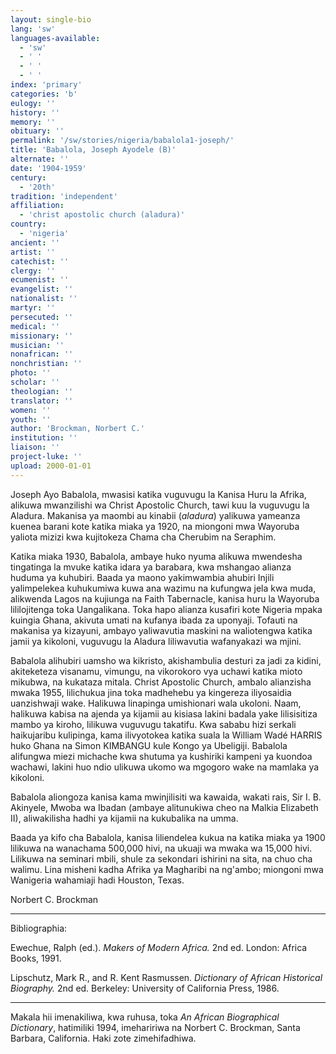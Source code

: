 ```yaml
---
layout: single-bio
lang: 'sw'
languages-available:
  - 'sw'
  - ' '
  - ' '
  - ' '
index: 'primary'
categories: 'b'
eulogy: ''
history: ''
memory: ''
obituary: ''
permalink: '/sw/stories/nigeria/babalola1-joseph/'
title: 'Babalola, Joseph Ayodele (B)'
alternate: ''
date: '1904-1959'
century:
  - '20th'
tradition: 'independent'
affiliation:
  - 'christ apostolic church (aladura)'
country:
  - 'nigeria'
ancient: ''
artist: ''
catechist: ''
clergy: ''
ecumenist: ''
evangelist: ''
nationalist: ''
martyr: ''
persecuted: ''
medical: ''
missionary: ''
musician: ''
nonafrican: ''
nonchristian: ''
photo: ''
scholar: ''
theologian: ''
translator: ''
women: ''
youth: ''
author: 'Brockman, Norbert C.'
institution: ''
liaison: ''
project-luke: ''
upload: 2000-01-01
---
```



Joseph Ayo Babalola, mwasisi katika vuguvugu la Kanisa Huru la Afrika, alikuwa mwanzilishi wa Christ Apostolic Church, tawi kuu la vuguvugu la Aladura. Makanisa ya maombi au kinabii (*aladura*) yalikuwa yameanza kuenea barani kote katika miaka ya 1920, na miongoni mwa Wayoruba yaliota mizizi kwa kujitokeza Chama cha Cherubim na Seraphim.

Katika miaka 1930, Babalola, ambaye huko nyuma alikuwa mwendesha tingatinga la mvuke katika idara ya barabara, kwa mshangao alianza huduma ya kuhubiri. Baada ya maono yakimwambia ahubiri Injili yalimpelekea kuhukumiwa kuwa ana wazimu na kufungwa jela kwa muda, alikwenda Lagos na kujiunga na Faith Tabernacle, kanisa huru la Wayoruba lililojitenga toka Uangalikana. Toka hapo alianza kusafiri kote Nigeria mpaka kuingia Ghana, akivuta umati na kufanya ibada za uponyaji. Tofauti na makanisa ya kizayuni, ambayo yaliwavutia maskini na waliotengwa katika jamii ya kikoloni, vuguvugu la Aladura liliwavutia wafanyakazi wa mjini.

Babalola alihubiri uamsho wa kikristo, akishambulia desturi za jadi za kidini, akiteketeza visanamu, vimungu, na vikorokoro vya uchawi katika mioto mikubwa, na kukataza mitala. Christ Apostolic Church, ambalo alianzisha mwaka 1955, lilichukua jina toka madhehebu ya kingereza iliyosaidia uanzishwaji wake. Halikuwa linapinga umishionari wala ukoloni. Naam, halikuwa kabisa na ajenda ya kijamii au kisiasa lakini badala yake lilisisitiza mambo ya kiroho, lilikuwa vuguvugu takatifu. Kwa sababu hizi serkali haikujaribu kulipinga, kama ilivyotokea katika suala la William Wadé HARRIS huko Ghana na Simon KIMBANGU kule Kongo ya Ubeligiji. Babalola alifungwa miezi michache kwa shutuma ya kushiriki kampeni ya kuondoa wachawi, lakini huo ndio ulikuwa ukomo wa mgogoro wake na mamlaka ya kikoloni.

Babalola aliongoza kanisa kama mwinjilisiti wa kawaida, wakati rais, Sir I. B. Akinyele, Mwoba wa Ibadan (ambaye alitunukiwa cheo na Malkia Elizabeth II), aliwakilisha hadhi ya kijamii na kukubalika na umma.

Baada ya kifo cha Babalola, kanisa liliendelea kukua na katika miaka ya 1900 lilikuwa na wanachama 500,000 hivi, na ukuaji wa mwaka wa 15,000 hivi. Lilikuwa na seminari mbili, shule za sekondari ishirini na sita, na chuo cha walimu. Lina misheni kadha Afrika ya Magharibi na ng'ambo; miongoni mwa Wanigeria wahamiaji hadi Houston, Texas.

Norbert C. Brockman

---

Bibliographia:

Ewechue, Ralph (ed.). *Makers of Modern Africa.* 2nd ed. London: Africa Books, 1991.

Lipschutz, Mark R., and R. Kent Rasmussen. *Dictionary of African Historical Biography.* 2nd ed. Berkeley: University of California Press, 1986.

---

Makala hii imenakiliwa, kwa ruhusa, toka *An African Biographical Dictionary*, hatimiliki 1994, imehaririwa na Norbert C. Brockman, Santa Barbara, California. Haki zote zimehifadhiwa.